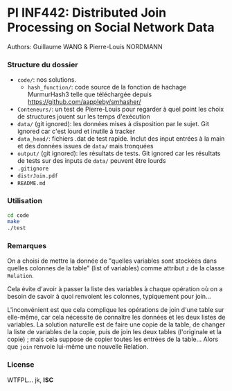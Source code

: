 PI INF442: Distributed Join Processing on Social Network Data
===

Authors: Guillaume WANG & Pierre-Louis NORDMANN

### Structure du dossier
- `code/`: nos solutions.
    - `hash_function/`: code source de la fonction de hachage MurmurHash3 telle que téléchargée depuis https://github.com/aappleby/smhasher/
- `Conteneurs/`: un test de Pierre-Louis pour regarder à quel point les choix de structures jouent sur les temps d'exécution
- `data/` (git ignored): les données mises à disposition par le sujet. Git ignored car c'est lourd et inutile à tracker
- `data_head/`: fichiers .dat de test rapide. Inclut des input entrées à la main et des données issues de `data/` mais tronquées
- `output/` (git ignored): les résultats de tests. Git ignored car les résultats de tests sur des inputs de `data/` peuvent être lourds
- `.gitignore`
- `distrJoin.pdf`
- `README.md`

### Utilisation

```bash
cd code
make
./test
```

### Remarques

On a choisi de mettre la donnée de "quelles variables sont stockées dans quelles colonnes de la table" (list of variables) comme attribut `z` de la classe `Relation`.

Cela évite d'avoir à passer la liste des variables à chaque opération où on a besoin de savoir à quoi renvoient les colonnes, typiquement pour join...

L'inconvénient est que cela complique les opérations de join d'une table sur elle-même, car cela nécessite de connaître les données et les deux listes de variables. La solution naturelle est de faire une copie de la table, de changer la liste de variables de la copie, puis de join les deux tables (l'originale et la copie) ; mais cela suppose de copier toutes les entrées de la table... Alors que `join` renvoie lui-même une nouvelle Relation.

### License

WTFPL... jk, **ISC**
